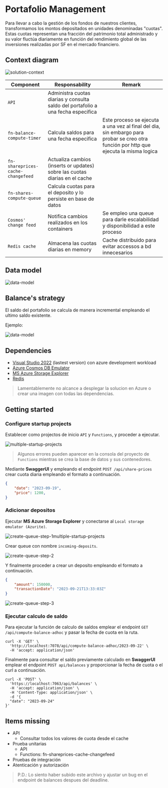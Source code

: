 # Portafolio Management 
Para llevar a cabo la gestión de los fondos de nuestros clientes, transformamos los montos depositados en unidades denominadas "cuotas". Estas cuotas representan una fracción del patrimonio total administrado y  su valor fluctúa diariamente en función del rendimiento global de las inversiones realizadas por SF en el mercado financiero.

## Context diagram

![solution-context](readme-files/portafolio-management.png)

|Component|Responsability|Remark|
|-|-|-|
|`API`|Administra cuotas diarias y consulta saldo del portafolio a una fecha especifica||
|`fn-balance-compute-timer`|Calcula saldos para una fecha especifica|Este proceso se ejecuta a una vez al final del dia, sin embargo para probar se creo otra función por http que ejecuta la misma logica|
|`fn-shareprices-cache-changefeed`|Actualiza cambios (inserts or updates) sobre las cuotas diarias en el cache||
|`fn-shares-compute-queue`|Calcula cuotas para el deposito y lo persiste en base de datos||
|`Cosmos' change feed`|Notifica cambios realizados en los containers|Se empleo una queue para darle escalabilidad y disponibilidad a este proceso|
|`Redis cache`|Almacena las cuotas diarias en memory|Cache distribuido para evitar accessos a bd innecesarios|

## Data model

![data-model](readme-files/data-model.png)

## Balance's strategy

El saldo del portafolio se calcula de manera incremental empleando el ultimo saldo existente.

Ejemplo:

![data-model](readme-files/balance-strategy.png)

## Dependencies

* [Visual Studio 2022](https://visualstudio.microsoft.com/vs/community/) (lastest version) con azure development workload
* [Azure Cosmos DB Emulator](https://learn.microsoft.com/en-us/azure/cosmos-db/how-to-develop-emulator?tabs=windows%2Ccsharp&pivots=api-nosql)
* [MS Azure Storage Explorer](https://learn.microsoft.com/en-us/azure/storage/common/storage-use-emulator)
* [Redis](https://github.com/MicrosoftArchive/redis/releases)

> Lamentablemente no alcance a desplegar la solucion en Azure o crear una imagen con todas las dependencias.

## Getting started

### Configure startup projects

Establecer como projectos de inicio `API` y `Functions`, y proceder a ejecutar.

![multiple-startup-projects](readme-files/multiple-startup-projects.png)

> Algunos errores pueden aparecer en la consola del proyecto de `Functions` mientras se crea la base de datos y sus contenedores.

Mediante **SwaggerUI** y empleando el endpoint `POST /api/share-prices` crear cuota diaria empleando el formato a continuación.

```json
{	
    "date": "2023-09-19",
    "price": 1200,    
}
```

### Adicionar depositos

Ejecutar **MS Azure Storage Explorer** y conectarse al `Local storage emulator (Azurite)`.

![create-queue-step-1multiple-startup-projects](readme-files/create-queue-step-1.png)

Crear queue con nombre `incoming-deposits`.

![create-queue-step-2](readme-files/create-queue-step-2.png)

Y finalmente proceder a crear un deposito empleando el formato a continuación.

```json
{	
    "amount": 150000,
    "transactionDate": "2023-09-21T13:33:03Z"
}
```

![create-queue-step-3](readme-files/create-queue-step-3.png)

### Ejecutar calculo de saldo

Para ejecutar la función de calculo de saldos emplear el endpoint `GET /api/compute-balance-adhoc` y pasar la fecha de cuota en la ruta.

```
curl -X 'GET' \
  'http://localhost:7078/api/compute-balance-adhoc/2023-09-22' \
  -H 'accept: application/json'    
```

Finalmente para consultar el saldo previamente calculado en **SwaggerUI** emplear el endpoint `POST api/balances` y proporcionar la fecha de cuota o el curl a continuación.

```
curl -X 'POST' \
  'https://localhost:7063/api/balances' \
  -H 'accept: application/json' \
  -H 'Content-Type: application/json' \
  -d '{
  "date": "2023-09-24"
}' 
```

## Items missing
- API
    - Consultar todos los valores de cuota desde el cache 
- Prueba unitarias
    - API
    - Functions: fn-shareprices-cache-changefeed
- Pruebas de integración
- Atenticación y autorización

> P.D.: Lo siento haber subido este archivo y ajustar un bug en el endpoint de balances despues del deadline.